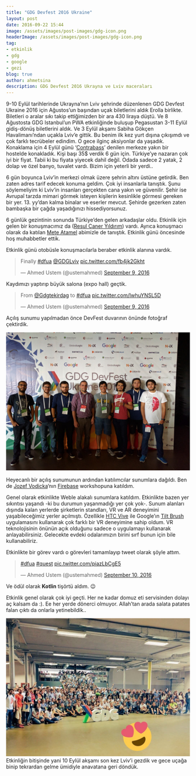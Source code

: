 ```yaml
---
title: "GDG Devfest 2016 Ukraine"
layout: post
date: 2016-09-22 15:44
image: /assets/images/post-images/gdg-icon.png
headerImage: /assets/images/post-images/gdg-icon.png
tag:
- etkinlik
- gdg
- google
- gezi
blog: true
author: ahmetsina
description: GDG Devfest 2016 Ukrayna ve Lviv maceraları
---
```



9-10 Eylül tarihlerinde Ukrayna’nın Lviv şehrinde düzenlenen GDG Devfest Ukraine 2016 için Ağustos’un başından uçak biletlerini aldık Erolla birlikte. Biletleri o aralar sıkı takip ettiğimizden bir ara 430 liraya düştü. Ve 8 Ağustosta GDG Istanbul’un PWA etkinliğinde buluşup Pegasustan 3-11 Eylül gidiş-dönüş biletlerini aldık. Ve 3 Eylül akşamı Sabiha Gökçen Havalimanı’ndan uçakla Lviv’e gittik. Bu benim ilk kez yurt dışına çıkışımdı ve çok farklı tecrübeler edindim. O gece ilginç aksiyonlar da yaşadık. Konaklama için 4 Eylül günü ‘[Contrabass](http://contrabass.lviv.ua/ru/)’ denilen merkeze yakın bir hostelde konakladık. Kişi başı 35$ verdik 6 gün için. Türkiye’ye nazaran çok iyi bir fiyat. Tabii ki bu fiyata yiyecek dahil değil. Odada sadece 2 yatak, 2 dolap ve özel banyo, tuvalet vardı. Bizim için yeterli bir yerdi..

6 gün boyunca Lviv’in merkezi olmak üzere şehrin altını üstüne getirdik. Ben zaten adres tarif edecek konuma geldim. Çok iyi insanlarla tanıştık. Şunu söylemeliyim ki Lviv’in insanları gerçekten cana yakın ve güvenilir. Şehir ise Avrupaî tarzda mimari görmek isteyen kişilerin kesinlikle görmesi gereken bir yer. 13. yy’dan kalma binalar ve eserler mevcut. Şehirde gezerken zaten bambaşka bir çağda yaşadığınızı hissediyorsunuz.

6 günlük gezintinin sonunda Türkiye’den gelen arkadaşlar oldu. Etkinlik için gelen bir konuşmacımız da ([Resul Caner Yıldırım](https://twitter.com/protechman)) vardı. Ayrıca konuşmacı olarak da katılan [Mete Atamel](https://twitter.com/meteatamel) abimizle de tanıştık. Etkinlik günü öncesinde hoş muhabbetler ettik.

Etkinlik günü otobüsle konuşmacılarla beraber etkinlik alanına vardık.

<blockquote class="twitter-tweet" data-lang="en"><p lang="en" dir="ltr">Finally <a href="https://twitter.com/hashtag/dfua?src=hash">#dfua</a> <a href="https://twitter.com/GDGLviv">@GDGLviv</a> <a href="https://t.co/fb4jk2Gkht">pic.twitter.com/fb4jk2Gkht</a></p>&mdash; Ahmed Ustem (@ustemahmed) <a href="https://twitter.com/ustemahmed/status/774131634547286016">September 9, 2016</a></blockquote>
<script async src="http://platform.twitter.com/widgets.js" charset="utf-8"></script>
Kaydımızı yaptırıp büyük salona (expo hall) geçtik.

<blockquote class="twitter-tweet" data-conversation="none" data-lang="en"><p lang="en" dir="ltr">From <a href="https://twitter.com/GdgTekirdag">@Gdgtekirdag</a> to <a href="https://twitter.com/hashtag/dfua?src=hash">#dfua</a> <a href="https://t.co/lwhuYNSL5D">pic.twitter.com/lwhuYNSL5D</a></p>&mdash; Ahmed Ustem (@ustemahmed) <a href="https://twitter.com/ustemahmed/status/774132356726730752">September 9, 2016</a></blockquote>

Açılış sunumu yapılmadan önce DevFest duvarının önünde fotoğraf çektirdik.

![Devfest Ukraine Tayfası](/assets/images/post-images/dfua.jpg)



Heyecanlı bir açılış sunumunun ardından katılımcılar sunumlara dağıldı. Ben de [Jozef Vodicka](https://twitter.com/jozefvodicka)‘nın [Firebase](http://firebase.google.com/) workshopuna katıldım.



Genel olarak etkinlikte Weble alakalı sunumlara katıldım. Etkinlikte bazen yer sıkıntısı yaşandı -ki bu durumun yaşanmadığı yer çok yok-. Sunum alanları dışında kalan yerlerde şirketlerin standları, VR ve AR deneyimini yaşabileceğimiz yerler açılmıştı. Özellikle [HTC Vive](http://www.htcvive.com/) ile Google’ın [Tilt Brush](http://tiltbrush.com/) uygulamasını kullanarak çok farklı bir VR deneyimine sahip oldum. VR teknolojisinin önünün açık olduğunu sadece o uygulamayı kullanarak anlayabilirsiniz. Gelecekte evdeki odalarımızın birini sırf bunun için bile kullanabiliriz.



Etkinlikte bir görev vardı o görevleri tamamlayıp tweet olarak şöyle attım.

<blockquote class="twitter-tweet" data-lang="en"><p lang="und" dir="ltr"><a href="https://twitter.com/hashtag/dfua?src=hash">#dfua</a> <a href="https://twitter.com/hashtag/quest?src=hash">#quest</a> <a href="https://t.co/piazLbCgE5">pic.twitter.com/piazLbCgE5</a></p>&mdash; Ahmed Ustem (@ustemahmed) <a href="https://twitter.com/ustemahmed/status/774511696526409728">September 10, 2016</a></blockquote>

Ve ödül olarak **Kotlin** tişörtü aldım. 😉

Etkinlik genel olarak çok iyi geçti. Her ne kadar domuz eti servisinden dolayı aç kalsam da :). Ee her yerde dönerci olmuyor. Allah’tan arada salata patates falan çıktı da onlarla yetinebildik..

![Mutlu Son!](/assets/images/post-images/dfua-end.jpg)
Etkinliğin bitişinde yani 10 Eylül akşamı son kez Lviv’i gezdik ve gece uçağa binip tekrardan gelme ümidiyle anavatana geri döndük.
